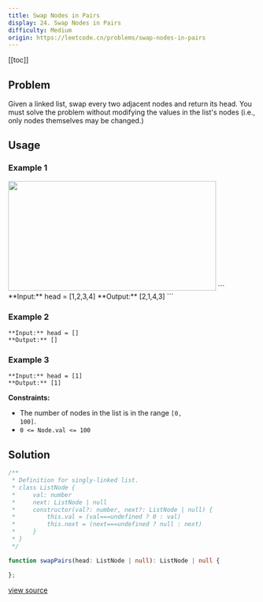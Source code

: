 ```yaml
---
title: Swap Nodes in Pairs
display: 24. Swap Nodes in Pairs
difficulty: Medium
origin: https://leetcode.cn/problems/swap-nodes-in-pairs
---
```


[[toc]]

## Problem

Given a linked list, swap every two adjacent nodes and return its head. You must solve the problem without modifying the values in the list&#39;s nodes (i.e., only nodes themselves may be changed.)

 ## Usage

### Example 1
<img alt="" src="https://assets.leetcode.com/uploads/2020/10/03/swap_ex1.jpg" style="width: 422px; height: 222px;" />
```
**Input:** head = [1,2,3,4]
**Output:** [2,1,4,3]
```

### Example 2

```
**Input:** head = []
**Output:** []
```

### Example 3

```
**Input:** head = [1]
**Output:** [1]
```

 
**Constraints:**

- The number of nodes in the&nbsp;list&nbsp;is in the range <code>[0, 100]</code>.
- <code>0 &lt;= Node.val &lt;= 100</code>


## Solution

```ts
/**
 * Definition for singly-linked list.
 * class ListNode {
 *     val: number
 *     next: ListNode | null
 *     constructor(val?: number, next?: ListNode | null) {
 *         this.val = (val===undefined ? 0 : val)
 *         this.next = (next===undefined ? null : next)
 *     }
 * }
 */

function swapPairs(head: ListNode | null): ListNode | null {

};
```

[view source](https://leetcode.cn/problems/swap-nodes-in-pairs)
